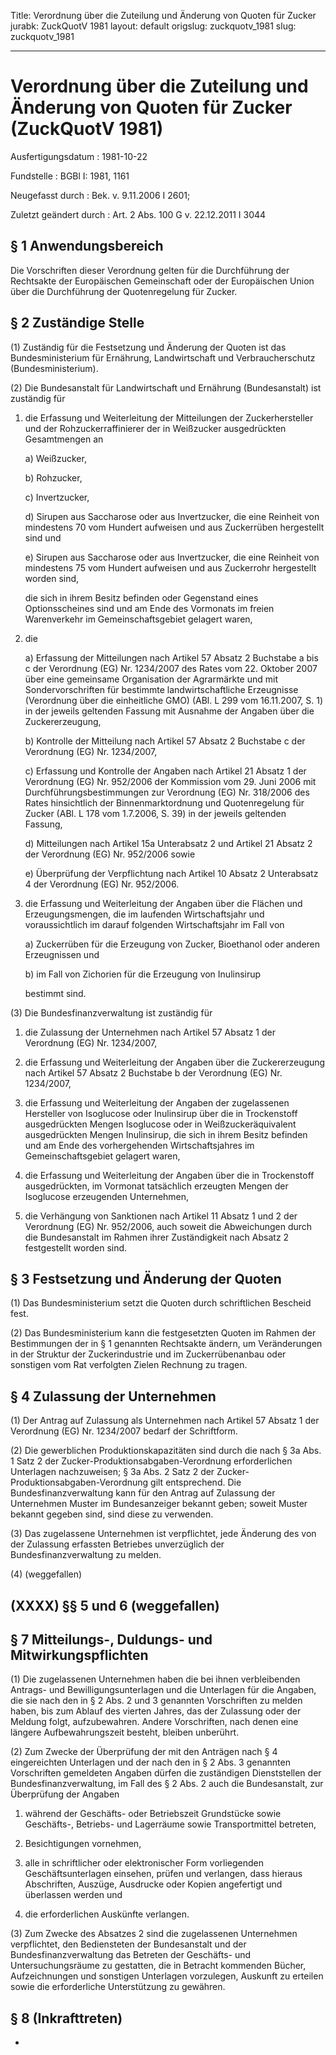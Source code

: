 Title: Verordnung über die Zuteilung und Änderung von Quoten für Zucker
jurabk: ZuckQuotV 1981
layout: default
origslug: zuckquotv_1981
slug: zuckquotv_1981

---

# Verordnung über die Zuteilung und Änderung von Quoten für Zucker (ZuckQuotV 1981)

Ausfertigungsdatum
:   1981-10-22

Fundstelle
:   BGBl I: 1981, 1161

Neugefasst durch
:   Bek. v. 9.11.2006 I 2601;

Zuletzt geändert durch
:   Art. 2 Abs. 100 G v. 22.12.2011 I 3044


## § 1 Anwendungsbereich

Die Vorschriften dieser Verordnung gelten für die Durchführung der
Rechtsakte der Europäischen Gemeinschaft oder der Europäischen Union
über die Durchführung der Quotenregelung für Zucker.


## § 2 Zuständige Stelle

(1) Zuständig für die Festsetzung und Änderung der Quoten ist das
Bundesministerium für Ernährung, Landwirtschaft und Verbraucherschutz
(Bundesministerium).

(2) Die Bundesanstalt für Landwirtschaft und Ernährung (Bundesanstalt)
ist zuständig für

1.  die Erfassung und Weiterleitung der Mitteilungen der Zuckerhersteller
    und der Rohzuckerraffinierer der in Weißzucker ausgedrückten
    Gesamtmengen an

    a)  Weißzucker,


    b)  Rohzucker,


    c)  Invertzucker,


    d)  Sirupen aus Saccharose oder aus Invertzucker, die eine Reinheit von
        mindestens 70 vom Hundert aufweisen und aus Zuckerrüben hergestellt
        sind und


    e)  Sirupen aus Saccharose oder aus Invertzucker, die eine Reinheit von
        mindestens 75 vom Hundert aufweisen und aus Zuckerrohr hergestellt
        worden sind,




    die sich in ihrem Besitz befinden oder Gegenstand eines
    Optionsscheines sind und am Ende des Vormonats im freien Warenverkehr
    im Gemeinschaftsgebiet gelagert waren,


2.  die

    a)  Erfassung der Mitteilungen nach Artikel 57 Absatz 2 Buchstabe a bis c
        der Verordnung (EG) Nr. 1234/2007 des Rates vom 22. Oktober 2007 über
        eine gemeinsame Organisation der Agrarmärkte und mit
        Sondervorschriften für bestimmte landwirtschaftliche Erzeugnisse
        (Verordnung über die einheitliche GMO) (ABl. L 299 vom 16.11.2007, S.
        1) in der jeweils geltenden Fassung mit Ausnahme der Angaben über die
        Zuckererzeugung,


    b)  Kontrolle der Mitteilung nach Artikel 57 Absatz 2 Buchstabe c der
        Verordnung (EG) Nr. 1234/2007,


    c)  Erfassung und Kontrolle der Angaben nach Artikel 21 Absatz 1 der
        Verordnung (EG) Nr. 952/2006 der Kommission vom 29. Juni 2006 mit
        Durchführungsbestimmungen zur Verordnung (EG) Nr. 318/2006 des Rates
        hinsichtlich der Binnenmarktordnung und Quotenregelung für Zucker
        (ABl. L 178 vom 1.7.2006, S. 39) in der jeweils geltenden Fassung,


    d)  Mitteilungen nach Artikel 15a Unterabsatz 2 und Artikel 21 Absatz 2
        der Verordnung (EG) Nr. 952/2006 sowie


    e)  Überprüfung der Verpflichtung nach Artikel 10 Absatz 2 Unterabsatz 4
        der Verordnung (EG) Nr. 952/2006.





3.  die Erfassung und Weiterleitung der Angaben über die Flächen und
    Erzeugungsmengen, die im laufenden Wirtschaftsjahr und voraussichtlich
    im darauf folgenden Wirtschaftsjahr im Fall von

    a)  Zuckerrüben für die Erzeugung von Zucker, Bioethanol oder anderen
        Erzeugnissen und


    b)  im Fall von Zichorien für die Erzeugung von Inulinsirup




    bestimmt sind.




(3) Die Bundesfinanzverwaltung ist zuständig für

1.  die Zulassung der Unternehmen nach Artikel 57 Absatz 1 der Verordnung
    (EG) Nr. 1234/2007,


2.  die Erfassung und Weiterleitung der Angaben über die Zuckererzeugung
    nach Artikel 57 Absatz 2 Buchstabe b der Verordnung (EG) Nr.
    1234/2007,


3.  die Erfassung und Weiterleitung der Angaben der zugelassenen
    Hersteller von Isoglucose oder Inulinsirup über die in Trockenstoff
    ausgedrückten Mengen Isoglucose oder in Weißzuckeräquivalent
    ausgedrückten Mengen Inulinsirup, die sich in ihrem Besitz befinden
    und am Ende des vorhergehenden Wirtschaftsjahres im
    Gemeinschaftsgebiet gelagert waren,


4.  die Erfassung und Weiterleitung der Angaben über die in Trockenstoff
    ausgedrückten, im Vormonat tatsächlich erzeugten Mengen der Isoglucose
    erzeugenden Unternehmen,


5.  die Verhängung von Sanktionen nach Artikel 11 Absatz 1 und 2 der
    Verordnung (EG) Nr. 952/2006, auch soweit die Abweichungen durch die
    Bundesanstalt im Rahmen ihrer Zuständigkeit nach Absatz 2 festgestellt
    worden sind.





## § 3 Festsetzung und Änderung der Quoten

(1) Das Bundesministerium setzt die Quoten durch schriftlichen
Bescheid fest.

(2) Das Bundesministerium kann die festgesetzten Quoten im Rahmen der
Bestimmungen der in § 1 genannten Rechtsakte ändern, um Veränderungen
in der Struktur der Zuckerindustrie und im Zuckerrübenanbau oder
sonstigen vom Rat verfolgten Zielen Rechnung zu tragen.


## § 4 Zulassung der Unternehmen

(1) Der Antrag auf Zulassung als Unternehmen nach Artikel 57 Absatz 1
der Verordnung (EG) Nr. 1234/2007 bedarf der Schriftform.

(2) Die gewerblichen Produktionskapazitäten sind durch die nach § 3a
Abs. 1 Satz 2 der Zucker-Produktionsabgaben-Verordnung erforderlichen
Unterlagen nachzuweisen; § 3a Abs. 2 Satz 2 der Zucker-
Produktionsabgaben-Verordnung gilt entsprechend. Die
Bundesfinanzverwaltung kann für den Antrag auf Zulassung der
Unternehmen Muster im Bundesanzeiger bekannt geben; soweit Muster
bekannt gegeben sind, sind diese zu verwenden.

(3) Das zugelassene Unternehmen ist verpflichtet, jede Änderung des
von der Zulassung erfassten Betriebes unverzüglich der
Bundesfinanzverwaltung zu melden.

(4) (weggefallen)


## (XXXX) §§ 5 und 6 (weggefallen)



## § 7 Mitteilungs-, Duldungs- und Mitwirkungspflichten

(1) Die zugelassenen Unternehmen haben die bei ihnen verbleibenden
Antrags- und Bewilligungsunterlagen und die Unterlagen für die
Angaben, die sie nach den in § 2 Abs. 2 und 3 genannten Vorschriften
zu melden haben, bis zum Ablauf des vierten Jahres, das der Zulassung
oder der Meldung folgt, aufzubewahren. Andere Vorschriften, nach denen
eine längere Aufbewahrungszeit besteht, bleiben unberührt.

(2) Zum Zwecke der Überprüfung der mit den Anträgen nach § 4
eingereichten Unterlagen und der nach den in § 2 Abs. 3 genannten
Vorschriften gemeldeten Angaben dürfen die zuständigen Dienststellen
der Bundesfinanzverwaltung, im Fall des § 2 Abs. 2 auch die
Bundesanstalt, zur Überprüfung der Angaben

1.  während der Geschäfts- oder Betriebszeit Grundstücke sowie Geschäfts-,
    Betriebs- und Lagerräume sowie Transportmittel betreten,


2.  Besichtigungen vornehmen,


3.  alle in schriftlicher oder elektronischer Form vorliegenden
    Geschäftsunterlagen einsehen, prüfen und verlangen, dass hieraus
    Abschriften, Auszüge, Ausdrucke oder Kopien angefertigt und überlassen
    werden und


4.  die erforderlichen Auskünfte verlangen.




(3) Zum Zwecke des Absatzes 2 sind die zugelassenen Unternehmen
verpflichtet, den Bediensteten der Bundesanstalt und der
Bundesfinanzverwaltung das Betreten der Geschäfts- und
Untersuchungsräume zu gestatten, die in Betracht kommenden Bücher,
Aufzeichnungen und sonstigen Unterlagen vorzulegen, Auskunft zu
erteilen sowie die erforderliche Unterstützung zu gewähren.


## § 8 (Inkrafttreten)

-


